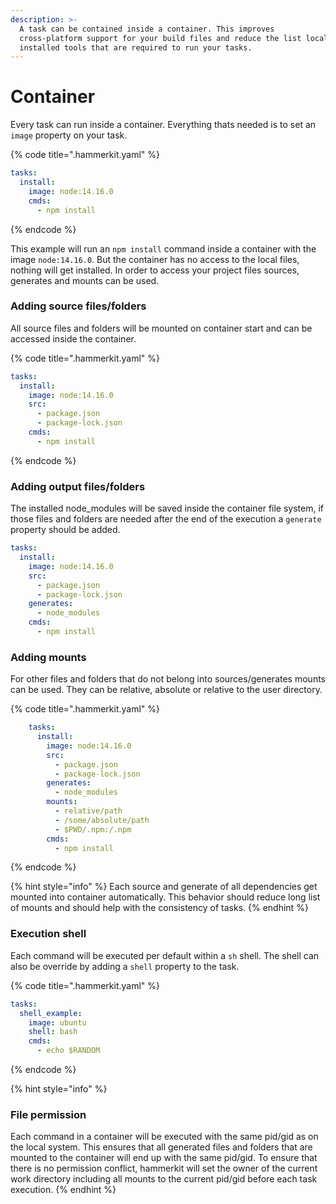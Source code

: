```yaml
---
description: >-
  A task can be contained inside a container. This improves
  cross-platform support for your build files and reduce the list locally
  installed tools that are required to run your tasks.
---
```


# Container

Every task can run inside a container. Everything thats needed is to set an `image` property on your task.

{% code title=".hammerkit.yaml" %}
```yaml
tasks:
  install:
    image: node:14.16.0
    cmds:
      - npm install
```
{% endcode %}

This example will run an `npm install` command inside a container with the image `node:14.16.0`. But the container has no access to the local files, nothing will get installed. In order to access your project files sources, generates and mounts can be used.

### Adding source files/folders

All source files and folders will be mounted on container start and can be accessed inside the container.

{% code title=".hammerkit.yaml" %}
```yaml
tasks:
  install:
    image: node:14.16.0
    src:
      - package.json
      - package-lock.json
    cmds:
      - npm install
```
{% endcode %}

### Adding output files/folders

The installed node\_modules will be saved inside the container file system, if those files and folders are needed after the end of the execution a `generate` property should be added.

```yaml
tasks:
  install:
    image: node:14.16.0
    src:
      - package.json
      - package-lock.json
    generates:
      - node_modules
    cmds:
      - npm install
```

### Adding mounts

For other files and folders that do not belong into sources/generates mounts can be used. They can be relative, absolute or relative to the user directory.

{% code title=".hammerkit.yaml" %}
```yaml
    tasks:
      install:
        image: node:14.16.0
        src:
          - package.json
          - package-lock.json
        generates:
          - node_modules
        mounts:
          - relative/path
          - /some/absolute/path
          - $PWD/.npm:/.npm
        cmds:
          - npm install
```
{% endcode %}

{% hint style="info" %}
Each source and generate of all dependencies get mounted into container automatically. This behavior should reduce long list of mounts and should help with the consistency of tasks.&#x20;
{% endhint %}

### Execution shell

Each command will be executed per default within a `sh` shell. The shell can also be override by adding a `shell` property to the task.

{% code title=".hammerkit.yaml" %}
```yaml
tasks:
  shell_example:
    image: ubuntu
    shell: bash
    cmds:
      - echo $RANDOM

```
{% endcode %}

{% hint style="info" %}
### File permission

Each command in a container will be executed with the same pid/gid as on the local system. This ensures that all generated files and folders that are mounted to the container will end up with the same pid/gid. To ensure that there is no permission conflict, hammerkit will set the owner of the current work directory including all mounts to the current pid/gid before each task execution.
{% endhint %}

